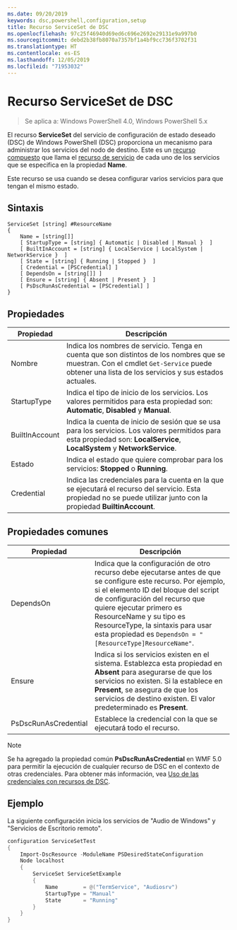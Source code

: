 ```yaml
---
ms.date: 09/20/2019
keywords: dsc,powershell,configuration,setup
title: Recurso ServiceSet de DSC
ms.openlocfilehash: 97c25f46940d69ed6c696e2692e29131e9a997b0
ms.sourcegitcommit: debd2b38fb8070a7357bf1a4bf9cc736f3702f31
ms.translationtype: HT
ms.contentlocale: es-ES
ms.lasthandoff: 12/05/2019
ms.locfileid: "71953032"
---
```

# <a name="dsc-serviceset-resource"></a>Recurso ServiceSet de DSC

> Se aplica a: Windows PowerShell 4.0, Windows PowerShell 5.x

El recurso **ServiceSet** del servicio de configuración de estado deseado (DSC) de Windows PowerShell (DSC) proporciona un mecanismo para administrar los servicios del nodo de destino. Este es un [recurso compuesto](../../../resources/authoringResourceComposite.md) que llama el [recurso de servicio](serviceResource.md) de cada uno de los servicios que se especifica en la propiedad **Name**.

Este recurso se usa cuando se desea configurar varios servicios para que tengan el mismo estado.

## <a name="syntax"></a>Sintaxis

```Syntax
ServiceSet [string] #ResourceName
{
    Name = [string[]]
    [ StartupType = [string] { Automatic | Disabled | Manual }  ]
    [ BuiltInAccount = [string] { LocalService | LocalSystem | NetworkService }  ]
    [ State = [string] { Running | Stopped }  ]
    [ Credential = [PSCredential] ]
    [ DependsOn = [string[]] ]
    [ Ensure = [string] { Absent | Present }  ]
    [ PsDscRunAsCredential = [PSCredential] ]
}
```

## <a name="properties"></a>Propiedades

|Propiedad |Descripción |
|---|---|
|Nombre |Indica los nombres de servicio. Tenga en cuenta que son distintos de los nombres que se muestran. Con el cmdlet `Get-Service` puede obtener una lista de los servicios y sus estados actuales. |
|StartupType |Indica el tipo de inicio de los servicios. Los valores permitidos para esta propiedad son: **Automatic**, **Disabled** y **Manual**. |
|BuiltInAccount |Indica la cuenta de inicio de sesión que se usa para los servicios. Los valores permitidos para esta propiedad son: **LocalService**, **LocalSystem** y **NetworkService**. |
|Estado |Indica el estado que quiere comprobar para los servicios: **Stopped** o **Running**. |
|Credential |Indica las credenciales para la cuenta en la que se ejecutará el recurso del servicio. Esta propiedad no se puede utilizar junto con la propiedad **BuiltinAccount**. |

## <a name="common-properties"></a>Propiedades comunes

|Propiedad |Descripción |
|---|---|
|DependsOn |Indica que la configuración de otro recurso debe ejecutarse antes de que se configure este recurso. Por ejemplo, si el elemento ID del bloque del script de configuración del recurso que quiere ejecutar primero es ResourceName y su tipo es ResourceType, la sintaxis para usar esta propiedad es `DependsOn = "[ResourceType]ResourceName"`. |
|Ensure |Indica si los servicios existen en el sistema. Establezca esta propiedad en **Absent** para asegurarse de que los servicios no existen. Si la establece en **Present**, se asegura de que los servicios de destino existen. El valor predeterminado es **Present**. |
|PsDscRunAsCredential |Establece la credencial con la que se ejecutará todo el recurso. |

> [!NOTE]
> Se ha agregado la propiedad común **PsDscRunAsCredential** en WMF 5.0 para permitir la ejecución de cualquier recurso de DSC en el contexto de otras credenciales. Para obtener más información, vea [Uso de las credenciales con recursos de DSC](../../../configurations/runasuser.md).

## <a name="example"></a>Ejemplo

La siguiente configuración inicia los servicios de "Audio de Windows" y "Servicios de Escritorio remoto".

```powershell
configuration ServiceSetTest
{
    Import-DscResource -ModuleName PSDesiredStateConfiguration
    Node localhost
    {
        ServiceSet ServiceSetExample
        {
            Name        = @("TermService", "Audiosrv")
            StartupType = "Manual"
            State       = "Running"
        }
    }
}
```